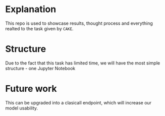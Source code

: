 # Explanation
This repo is used to showcase results, thought process and everything realted to the task given by `CAKE`.

# Structure
Due to the fact that this task has limited time, we will have the most simple structure - one Jupyter Notebook

# Future work
This can be upgraded into a clasicall endpoint, which will increase our model usability.
